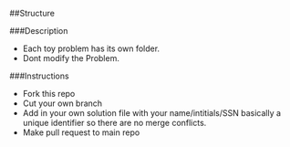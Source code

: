 ##Structure 


###Description

* Each toy problem has its own folder.
* Dont modify the Problem.


###Instructions 
* Fork this repo
* Cut your own branch
* Add in your own solution file with your name/intitials/SSN basically a unique identifier so there are no merge conflicts.
* Make pull request to main repo

